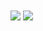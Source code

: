 <img align="center" src="https://github-readme-stats.vercel.app/api?username=hnfarif&show_icons=true&theme=dracula">
<img align="center" src="https://github-readme-stats.vercel.app/api/top-langs/?username=hnfarif&layout=compact">
